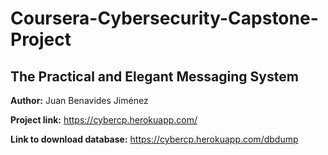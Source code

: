 # Coursera-Cybersecurity-Capstone-Project

## The Practical and Elegant Messaging System

**Author:** Juan Benavides Jiménez

**Project link:** https://cybercp.herokuapp.com/

**Link to download database:** https://cybercp.herokuapp.com/dbdump
